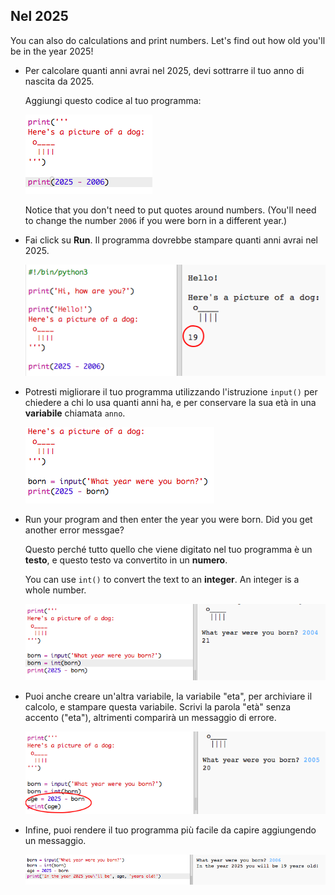 ## Nel 2025

You can also do calculations and print numbers. Let's find out how old you'll be in the year 2025!

+ Per calcolare quanti anni avrai nel 2025, devi sottrarre il tuo anno di nascita da 2025.
    
    Aggiungi questo codice al tuo programma:
    
    ![screenshot](images/me-calc.png)
    
    Notice that you don't need to put quotes around numbers. (You'll need to change the number `2006` if you were born in a different year.)

+ Fai click su **Run**. Il programma dovrebbe stampare quanti anni avrai nel 2025.
    
    ![screenshot](images/me-calc-run.png)

+ Potresti migliorare il tuo programma utilizzando l'istruzione `input()` per chiedere a chi lo usa quanti anni ha, e per conservare la sua età in una **variabile** chiamata `anno`.
    
    ![screenshot](images/me-input.png)

+ Run your program and then enter the year you were born. Did you get another error messgae?
    
    Questo perché tutto quello che viene digitato nel tuo programma è un **testo**, e questo testo va convertito in un **numero**.
    
    You can use `int()` to convert the text to an **integer**. An integer is a whole number.
    
    ![screenshot](images/me-input-test.png)

+ Puoi anche creare un'altra variabile, la variabile "eta", per archiviare il calcolo, e stampare questa variabile. Scrivi la parola "età" senza accento ("eta"), altrimenti comparirà un messaggio di errore.
    
    ![screenshot](images/me-result-variable.png)

+ Infine, puoi rendere il tuo programma più facile da capire aggiungendo un messaggio.
    
    ![screenshot](images/me-message.png)